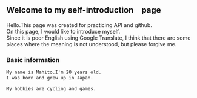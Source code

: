 ## Welcome to my self-introduction　page
Hello.This page was created for practicing API and github.  
On this page, I would like to introduce myself.  
Since it is poor English using Google Translate, I think that there are some places where the meaning is not understood, but please forgive me.




### Basic information
```markdown
My name is Mahito.I'm 20 years old.  
I was born and grew up in Japan.

My hobbies are cycling and games.
```
